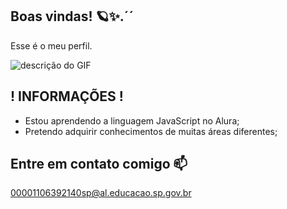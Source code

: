 ## Boas vindas! 🪐✨.´´
Esse é o meu perfil.


![descrição do GIF](https://media1.tenor.com/m/sWfNXqDmr_EAAAAC/steven-universe-steven-quartz-universe.gif)



## ! INFORMAÇÕES !

- Estou aprendendo a linguagem JavaScript no Alura;
- Pretendo adquirir conhecimentos de muitas áreas diferentes;

## Entre em contato comigo 📫

00001106392140sp@al.educacao.sp.gov.br
